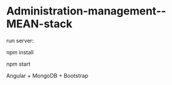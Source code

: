 # Administration-management--MEAN-stack

run server:

npm install

npm start

Angular + MongoDB + Bootstrap

